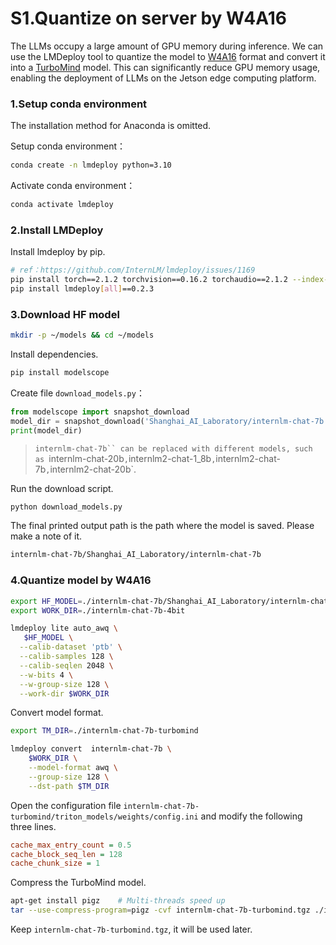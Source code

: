 # S1.Quantize on server by W4A16

The LLMs occupy a large amount of GPU memory during inference. We can use the LMDeploy tool to quantize the model to [W4A16](https://github.com/InternLM/lmdeploy/blob/main/docs/en/quantization/w4a16.md) format and convert it into a [TurboMind](https://github.com/InternLM/lmdeploy/blob/main/docs/en/inference/turbomind.md) model. This can significantly reduce GPU memory usage, enabling the deployment of LLMs on the Jetson edge computing platform.

### 1.Setup conda environment

The installation method for Anaconda is omitted.

Setup conda environment：

```sh
conda create -n lmdeploy python=3.10
```

Activate conda environment：

```sh
conda activate lmdeploy
```

### 2.Install LMDeploy

Install lmdeploy by pip.

```sh
# ref：https://github.com/InternLM/lmdeploy/issues/1169
pip install torch==2.1.2 torchvision==0.16.2 torchaudio==2.1.2 --index-url https://download.pytorch.org/whl/cu118
pip install lmdeploy[all]==0.2.3
```

### 3.Download HF model

```sh
mkdir -p ~/models && cd ~/models
```

Install dependencies.

```sh
pip install modelscope
```

Create file `download_models.py`：

```py
from modelscope import snapshot_download
model_dir = snapshot_download('Shanghai_AI_Laboratory/internlm-chat-7b', cache_dir='internlm-chat-7b')
print(model_dir)
```

> `internlm-chat-7b`` can be replaced with different models, such as `internlm-chat-20b`,`internlm2-chat-1_8b`,`internlm2-chat-7b`,`internlm2-chat-20b`.

Run the download script.

```sh
python download_models.py
```

The final printed output path is the path where the model is saved. Please make a note of it. 

```sh
internlm-chat-7b/Shanghai_AI_Laboratory/internlm-chat-7b
```

### 4.Quantize model by W4A16

```sh
export HF_MODEL=./internlm-chat-7b/Shanghai_AI_Laboratory/internlm-chat-7b
export WORK_DIR=./internlm-chat-7b-4bit

lmdeploy lite auto_awq \
   $HF_MODEL \
  --calib-dataset 'ptb' \
  --calib-samples 128 \
  --calib-seqlen 2048 \
  --w-bits 4 \
  --w-group-size 128 \
  --work-dir $WORK_DIR
```

Convert model format.

```sh
export TM_DIR=./internlm-chat-7b-turbomind

lmdeploy convert  internlm-chat-7b \
    $WORK_DIR \
    --model-format awq \
    --group-size 128 \
    --dst-path $TM_DIR
```

Open the configuration file `internlm-chat-7b-turbomind/triton_models/weights/config.ini` and modify the following three lines.

```ini
cache_max_entry_count = 0.5
cache_block_seq_len = 128
cache_chunk_size = 1
```

Compress the TurboMind model.

```sh
apt-get install pigz    # Multi-threads speed up
tar --use-compress-program=pigz -cvf internlm-chat-7b-turbomind.tgz ./internlm-chat-7b-turbomind 
```

Keep `internlm-chat-7b-turbomind.tgz`, it will be used later.